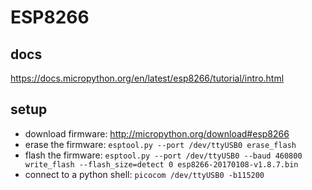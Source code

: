 # ESP8266

## docs
https://docs.micropython.org/en/latest/esp8266/tutorial/intro.html

## setup
- download firmware: http://micropython.org/download#esp8266
- erase the firmware: `esptool.py --port /dev/ttyUSB0 erase_flash`
- flash the firmware: `esptool.py --port /dev/ttyUSB0 --baud 460800 write_flash --flash_size=detect 0 esp8266-20170108-v1.8.7.bin`
- connect to a python shell: `picocom /dev/ttyUSB0 -b115200`
